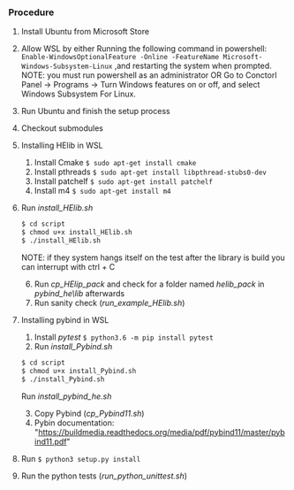 ###  Procedure
1. Install Ubuntu from Microsoft Store

2. Allow WSL by either
    Running the following command in powershell:
    `Enable-WindowsOptionalFeature -Online -FeatureName Microsoft-Windows-Subsystem-Linux`
    ,and restarting the system when prompted. 
    NOTE: you must run powershell as an administrator
    OR 
    Go to Conctorl Panel -> Programs -> Turn Windows features on or off, and select Windows Subsystem For Linux.
    
3. Run Ubuntu and finish the setup process

4. Checkout submodules

5. Installing HElib in WSL
    
    1. Install Cmake `$ sudo apt-get install cmake`
    2. Install pthreads `$ sudo apt-get install libpthread-stubs0-dev`
    3. Install patchelf `$ sudo apt-get install patchelf`
    4. Install m4 `$ sudo apt-get install m4`
5. Run *install_HElib.sh* 
    
    ```bash
    $ cd script
    $ chmod u+x install_HElib.sh
    $ ./install_HElib.sh
    ```
    NOTE: if they system hangs itself on the test after the library is
          build you can interrupt with ctrl + C
    
    6. Run *cp_HElip_pack* and check for a folder named *helib_pack* in *pybind_he\lib* afterwards
    7. Run sanity check (*run_example_HElib.sh*)
    
6. Installing pybind in WSL

    1. Install *pytest* `$ python3.6 -m pip install pytest`
    2. Run *install_Pybind.sh*

    ```bash
    $ cd script
    $ chmod u+x install_Pybind.sh
    $ ./install_Pybind.sh
    ```
    Run *install_pybind_he.sh*

    3. Copy Pybind (*cp_Pybind11.sh*)
    4. Pybin documentation: "https://buildmedia.readthedocs.org/media/pdf/pybind11/master/pybind11.pdf"

7. Run `$ python3 setup.py install`

8. Run the python tests (*run_python_unittest.sh*)
